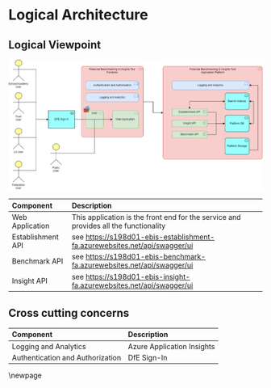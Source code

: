 ﻿# Logical Architecture

## Logical Viewpoint

![Logical Architecture](./images/Logical-Architecture.png)

| Component | Description |
|:---------|:-----------|
| Web Application | This application is the front end for the service and provides all the functionality |
| Establishment API | see https://s198d01-ebis-establishment-fa.azurewebsites.net/api/swagger/ui |
| Benchmark API | see https://s198d01-ebis-benchmark-fa.azurewebsites.net/api/swagger/ui |
| Insight API | see https://s198d01-ebis-insight-fa.azurewebsites.net/api/swagger/ui |

## Cross cutting concerns 

| Component | Description |
|:---------------------------------|:-----------|
| Logging and Analytics | Azure Application Insights |
| Authentication and Authorization | DfE Sign-In |

<!-- Leave the rest of this page blank -->
\newpage